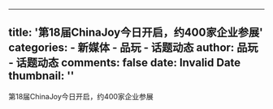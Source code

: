 
---
title: '第18届ChinaJoy今日开启，约400家企业参展'
categories: 
    - 新媒体
    - 品玩 - 话题动态
author: 品玩 - 话题动态
comments: false
date: Invalid Date
thumbnail: ''
---

<div>   
第18届ChinaJoy今日开启，约400家企业参展
  
</div>
            